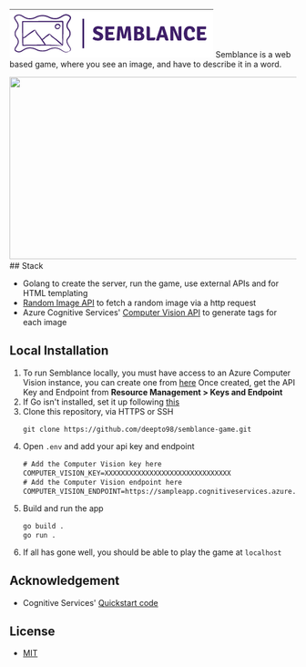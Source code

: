 [![Semblance](https://github.com/deepto98/semblance-game/blob/main/resources/semblance-logo.png?raw=true)](https://github.com/deepto98/semblance-game)
Semblance is a web based game, where you see an image, and have to describe it in a word.

<img src="https://user-images.githubusercontent.com/91651033/157409727-9a358086-49aa-4149-8079-f8348ac11027.jpg" width="600" height="320">
## Stack 

- Golang to create the server, run the game, use external APIs and for HTML templating
- [Random Image API](https://random.imagecdn.app/) to fetch a random image via a http request 
- Azure Cognitive Services' [Computer Vision API](https://docs.microsoft.com/en-us/azure/cognitive-services/computer-vision/) to generate tags for each image

## Local Installation
1. To run Semblance locally, you must have access to an Azure Computer Vision instance, you can create one from [here](https://portal.azure.com/#create/Microsoft.CognitiveServicesComputerVision)
Once created, get the API Key and Endpoint from **Resource Management > Keys and Endpoint**
2. If Go isn't installed, set it up following [this](https://go.dev/doc/install)
3. Clone this repository, via HTTPS or SSH 
    ``` 
    git clone https://github.com/deepto98/semblance-game.git
4. Open ```.env``` and add your api key and endpoint
    ```
    # Add the Computer Vision key here
    COMPUTER_VISION_KEY=XXXXXXXXXXXXXXXXXXXXXXXXXXXXXXX
    # Add the Computer Vision endpoint here
    COMPUTER_VISION_ENDPOINT=https://sampleapp.cognitiveservices.azure.com
    ```
5. Build and run the app
    ```
    go build .
    go run .
    ```
6. If all has gone well, you should be able to play the game at ```localhost```
    
## Acknowledgement
 - Cognitive Services' [Quickstart code](https://github.com/Azure-Samples/cognitive-services-quickstart-code/blob/master/go/ComputerVision/ImageAnalysisQuickstart.go)
## License
- [MIT](https://github.com/deepto98/semblance-game/blob/main/LICENSE)


